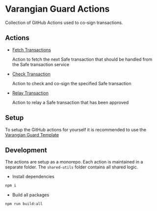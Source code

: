 # Varangian Guard Actions

Collection of GitHub Actions used to co-sign transactions.

## Actions

- [Fetch Transactions](./fetch-tx/)

  Action to fetch the next Safe transaction that should be handled from the Safe transaction service

- [Check Transaction](./check/)

  Action to check and co-sign the specified Safe transaction
 
- [Relay Transaction](./relay/)
  
  Action to relay a Safe transaction that has been approved

## Setup

To setup the GitHub actions for yourself it is recommended to use the [Varangian Guard Template](https://github.com/safe-research/varangian-template)

## Development

The actions are setup as a monorepo. Each action is maintained in a separate folder. The `shared-utils` folder contains all shared logic.

* Install dependencies

```sh
npm i
```

* Build all packages

```sh
npm run build:all
```